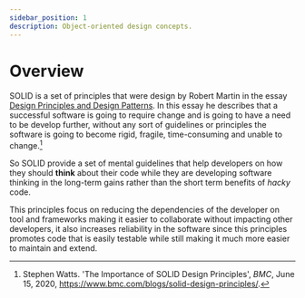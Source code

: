 ```yaml
---
sidebar_position: 1
description: Object-oriented design concepts.
---
```


# Overview

SOLID is a set of principles that were design by Robert Martin in the
essay [Design Principles and Design Patterns](https://web.archive.org/web/20150906155800/http:/www.objectmentor.com/resources/articles/Principles_and_Patterns.pdf). In this essay he describes that a successful software is going to require
change and is going to have a need to be develop further, without any sort of
guidelines or principles the software is going to become rigid, fragile,
time-consuming and unable to change.[^1]

So SOLID provide a set of mental guidelines that help developers on how they
should **think** about their code while they are developing software thinking
in the long-term gains rather than the short term benefits of _hacky_ code.

This principles focus on reducing the dependencies of the developer on tool
and frameworks making it easier to collaborate without impacting other
developers, it also increases reliability in the software since this principles
promotes code that is easily testable while still making it much more easier
to maintain and extend.

[^1]:
    Stephen Watts. 'The Importance of SOLID Design Principles', _BMC_,
    June 15, 2020, https://www.bmc.com/blogs/solid-design-principles/.
